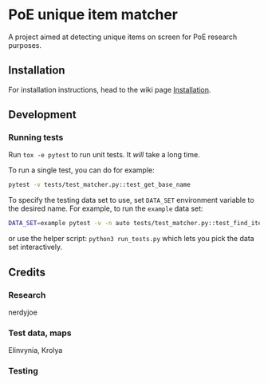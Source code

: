 # PoE unique item matcher

A project aimed at detecting unique items on screen for PoE research purposes.

## Installation

For installation instructions, head to the wiki page [Installation](https://github.com/staticf0x/unique-matcher/wiki/Installation).

## Development

### Running tests

Run `tox -e pytest` to run unit tests. It *will* take a long time.

To run a single test, you can do for example:

```bash
pytest -v tests/test_matcher.py::test_get_base_name
```

To specify the testing data set to use, set `DATA_SET` environment variable
to the desired name. For example, to run the `example` data set:

```bash
DATA_SET=example pytest -v -n auto tests/test_matcher.py::test_find_item_contains_item
```

or use the helper script: `python3 run_tests.py` which lets you pick the data set interactively.

## Credits

### Research

nerdyjoe

### Test data, maps

Elinvynia, Krolya

### Testing

